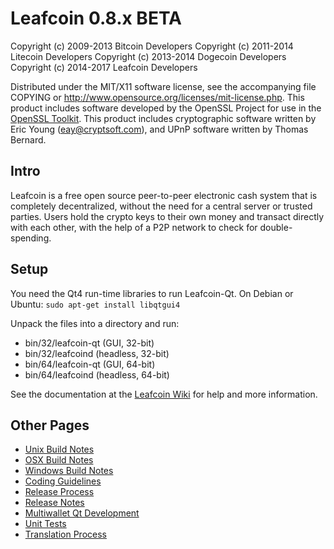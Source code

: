 Leafcoin 0.8.x BETA
====================

Copyright (c) 2009-2013 Bitcoin Developers
Copyright (c) 2011-2014 Litecoin Developers
Copyright (c) 2013-2014 Dogecoin Developers
Copyright (c) 2014-2017 Leafcoin Developers

Distributed under the MIT/X11 software license, see the accompanying
file COPYING or http://www.opensource.org/licenses/mit-license.php.
This product includes software developed by the OpenSSL Project for use in the [OpenSSL Toolkit](http://www.openssl.org/). This product includes
cryptographic software written by Eric Young ([eay@cryptsoft.com](mailto:eay@cryptsoft.com)), and UPnP software written by Thomas Bernard.


Intro
---------------------
Leafcoin is a free open source peer-to-peer electronic cash system that is
completely decentralized, without the need for a central server or trusted
parties.  Users hold the crypto keys to their own money and transact directly
with each other, with the help of a P2P network to check for double-spending.


Setup
---------------------
You need the Qt4 run-time libraries to run Leafcoin-Qt. On Debian or Ubuntu:
	`sudo apt-get install libqtgui4`

Unpack the files into a directory and run:

- bin/32/leafcoin-qt (GUI, 32-bit)
- bin/32/leafcoind (headless, 32-bit)
- bin/64/leafcoin-qt (GUI, 64-bit)
- bin/64/leafcoind (headless, 64-bit)

See the documentation at the [Leafcoin Wiki](http://leafcoin.info)
for help and more information.


Other Pages
---------------------
- [Unix Build Notes](build-unix.md)
- [OSX Build Notes](build-osx.md)
- [Windows Build Notes](build-msw.md)
- [Coding Guidelines](coding.md)
- [Release Process](release-process.md)
- [Release Notes](release-notes.md)
- [Multiwallet Qt Development](multiwallet-qt.md)
- [Unit Tests](unit-tests.md)
- [Translation Process](translation_process.md)

